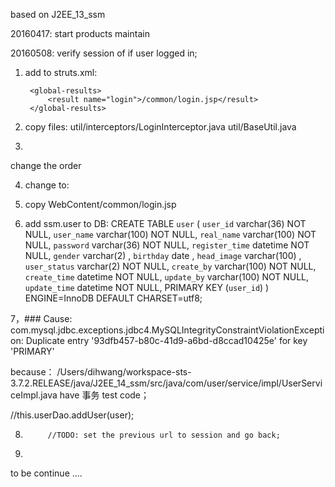 
based on J2EE_13_ssm

20160417: start products maintain 

20160508:
verify session of if user logged in;

1. add to struts.xml:
	<package name="myBasePackage" extends="struts-default">
		<interceptors>
			<interceptor name="authority"
				class="util.interceptors.LoginInterceptor" />
			<interceptor-stack name="myStack">
				<interceptor-ref name="authority" />
				<interceptor-ref name="defaultStack" />
			</interceptor-stack>
		</interceptors>
		<default-interceptor-ref name="myStack" />

		<global-results>
			<result name="login">/common/login.jsp</result>
		</global-results>

	</package>


2. copy files:
util/interceptors/LoginInterceptor.java
util/BaseUtil.java


3.
change the order

<interceptor-ref name="defaultStack" />
<interceptor-ref name="authority" />

4.
    <package name="shopping" namespace="/shopping" extends="struts-default">
    change to:
    <package name="shopping" namespace="/shopping" extends="myBasePackage">


5. copy
WebContent/common/login.jsp

6. add ssm.user to DB:
CREATE TABLE `user` (
  `user_id` varchar(36) NOT NULL,
  `user_name` varchar(100) NOT NULL,
  `real_name` varchar(100) NOT NULL,
  `password` varchar(36) NOT NULL,
  `register_time` datetime NOT NULL,
  `gender` varchar(2) ,
  `birthday` date ,
  `head_image` varchar(100) ,
  `user_status` varchar(2) NOT NULL,
  `create_by` varchar(100) NOT NULL,
  `create_time` datetime NOT NULL,
  `update_by` varchar(100) NOT NULL,
  `update_time` datetime NOT NULL,
  PRIMARY KEY  (`user_id`)
) ENGINE=InnoDB DEFAULT CHARSET=utf8;

7，### Cause: com.mysql.jdbc.exceptions.jdbc4.MySQLIntegrityConstraintViolationException: Duplicate entry '93dfb457-b80c-41d9-a6bd-d8ccad10425e' for key 'PRIMARY'

because：
/Users/dihwang/workspace-sts-3.7.2.RELEASE/java/J2EE_14_ssm/src/java/com/user/service/impl/UserServiceImpl.java   have 事务 test code；

//this.userDao.addUser(user);

8.			//TODO: set the previous url to session and go back;



9.



	
to be continue ....
	
